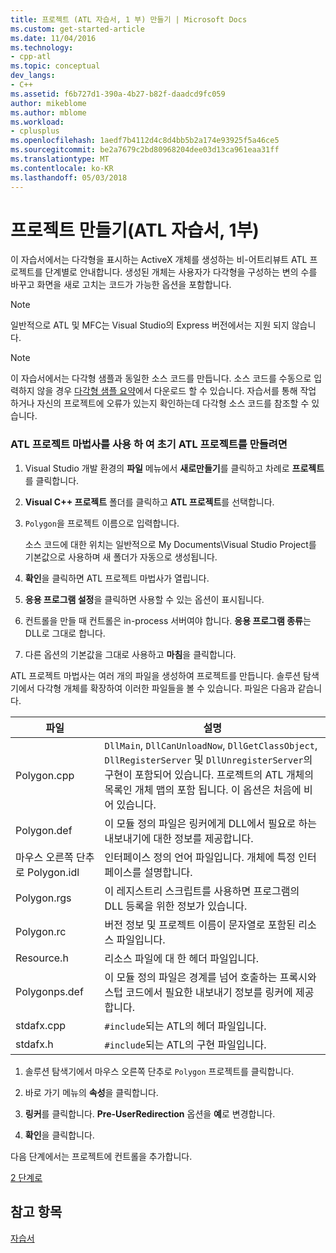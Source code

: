 ```yaml
---
title: 프로젝트 (ATL 자습서, 1 부) 만들기 | Microsoft Docs
ms.custom: get-started-article
ms.date: 11/04/2016
ms.technology:
- cpp-atl
ms.topic: conceptual
dev_langs:
- C++
ms.assetid: f6b727d1-390a-4b27-b82f-daadcd9fc059
author: mikeblome
ms.author: mblome
ms.workload:
- cplusplus
ms.openlocfilehash: 1aedf7b4112d4c8d4bb5b2a174e93925f5a46ce5
ms.sourcegitcommit: be2a7679c2bd80968204dee03d13ca961eaa31ff
ms.translationtype: MT
ms.contentlocale: ko-KR
ms.lasthandoff: 05/03/2018
---
```

# <a name="creating-the-project-atl-tutorial-part-1"></a>프로젝트 만들기(ATL 자습서, 1부)
이 자습서에서는 다각형을 표시하는 ActiveX 개체를 생성하는 비-어트리뷰트 ATL 프로젝트를 단계별로 안내합니다. 생성된 개체는 사용자가 다각형을 구성하는 변의 수를 바꾸고 화면을 새로 고치는 코드가 가능한 옵션을 포함합니다.  
  
> [!NOTE]
>  일반적으로 ATL 및 MFC는 Visual Studio의 Express 버전에서는 지원 되지 않습니다.  
  
> [!NOTE]
>  이 자습서에서는 다각형 샘플과 동일한 소스 코드를 만듭니다. 소스 코드를 수동으로 입력하지 않을 경우 [다각형 샘플 요약](../visual-cpp-samples.md)에서 다운로드 할 수 있습니다. 자습서를 통해 작업 하거나 자신의 프로젝트에 오류가 있는지 확인하는데 다각형 소스 코드를 참조할 수 있습니다.  
  
### <a name="to-create-the-initial-atl-project-using-the-atl-project-wizard"></a>ATL 프로젝트 마법사를 사용 하 여 초기 ATL 프로젝트를 만들려면  
  
1.  Visual Studio 개발 환경의 **파일** 메뉴에서 **새로만들기**를 클릭하고 차례로 **프로젝트**를 클릭합니다.  
  
2.  **Visual C++ 프로젝트** 폴더를 클릭하고 **ATL 프로젝트**를 선택합니다.  
  
3.  `Polygon`을 프로젝트 이름으로 입력합니다.  
  
     소스 코드에 대한 위치는 일반적으로 My Documents\Visual Studio Project를 기본값으로 사용하며 새 폴더가 자동으로 생성됩니다.  
  
4.  **확인**을 클릭하면 ATL 프로젝트 마법사가 열립니다.  
  
5.  **응용 프로그램 설정**을 클릭하면 사용할 수 있는 옵션이 표시됩니다.  
  
6.  컨트롤을 만들 때 컨트롤은 in-process 서버여야 합니다. **응용 프로그램 종류**는 DLL로 그대로 합니다.  
  
7.  다른 옵션의 기본값을 그대로 사용하고 **마침**을 클릭합니다.  
  
 ATL 프로젝트 마법사는 여러 개의 파일을 생성하여 프로젝트를 만듭니다. 솔루션 탐색기에서 다각형 개체를 확장하여 이러한 파일들을 볼 수 있습니다. 파일은 다음과 같습니다.  
  
|파일|설명|  
|----------|-----------------|  
|Polygon.cpp|`DllMain`, `DllCanUnloadNow`, `DllGetClassObject`, `DllRegisterServer` 및 `DllUnregisterServer`의 구현이 포함되어 있습니다. 프로젝트의 ATL 개체의 목록인 개체 맵의 포함 됩니다. 이 옵션은 처음에 비어 있습니다.|  
|Polygon.def|이 모듈 정의 파일은 링커에게 DLL에서 필요로 하는 내보내기에 대한 정보를 제공합니다.|  
|마우스 오른쪽 단추로 Polygon.idl|인터페이스 정의 언어 파일입니다. 개체에 특정 인터페이스를 설명합니다.|  
|Polygon.rgs|이 레지스트리 스크립트를 사용하면 프로그램의 DLL 등록을 위한 정보가 있습니다.|  
|Polygon.rc|버전 정보 및 프로젝트 이름이 문자열로 포함된 리소스 파일입니다.|  
|Resource.h|리소스 파일에 대 한 헤더 파일입니다.|  
|Polygonps.def|이 모듈 정의 파일은 경계를 넘어 호출하는 프록시와 스텁 코드에서 필요한 내보내기 정보를 링커에 제공합니다.|  
|stdafx.cpp|`#include`되는 ATL의 헤더 파일입니다.|  
|stdafx.h|`#include`되는 ATL의 구현 파일입니다.|  
  
1.  솔루션 탐색기에서 마우스 오른쪽 단추로 `Polygon` 프로젝트를 클릭합니다.  
  
2.  바로 가기 메뉴의 **속성**을 클릭합니다.
  
  
3.  **링커**를 클릭합니다. **Pre-UserRedirection** 옵션을 **예**로 변경합니다.  
  
4.  **확인**을 클릭합니다.  
  
 다음 단계에서는 프로젝트에 컨트롤을 추가합니다.  
  
 [2 단계로](../atl/adding-a-control-atl-tutorial-part-2.md)  
  
## <a name="see-also"></a>참고 항목  
 [자습서](../atl/active-template-library-atl-tutorial.md)

